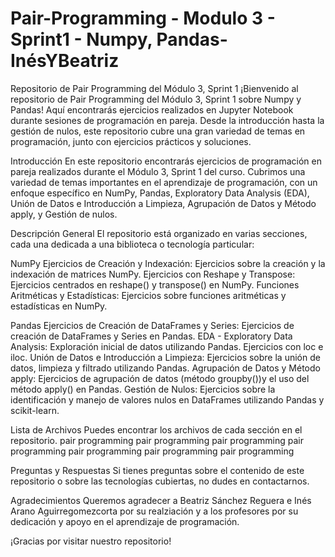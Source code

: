 # Pair-Programming - Modulo 3 - Sprint1 - Numpy, Pandas- InésYBeatriz
Repositorio de Pair Programming del Módulo 3, Sprint 1
¡Bienvenido al repositorio de Pair Programming del Módulo 3, Sprint 1 sobre Numpy y Pandas! Aquí encontrarás ejercicios realizados en Jupyter Notebook durante sesiones de programación en pareja. Desde la introducción hasta la gestión de nulos, este repositorio cubre una gran variedad de temas en programación, junto con ejercicios prácticos y soluciones.

Introducción
En este repositorio encontrarás ejercicios de programación en pareja realizados durante el Módulo 3, Sprint 1 del curso. Cubrimos una variedad de temas importantes en el aprendizaje de programación, con un enfoque específico en NumPy, Pandas, Exploratory Data Analysis (EDA), Unión de Datos e Introducción a Limpieza, Agrupación de Datos y Método apply, y Gestión de nulos.

Descripción General
El repositorio está organizado en varias secciones, cada una dedicada a una biblioteca o tecnología particular:

NumPy
Ejercicios de Creación y Indexación: Ejercicios sobre la creación y la indexación de matrices NumPy.
Ejercicios con Reshape y Transpose: Ejercicios centrados en reshape() y transpose() en NumPy.
Funciones Aritméticas y Estadísticas: Ejercicios sobre funciones aritméticas y estadísticas en NumPy.

Pandas
Ejercicios de Creación de DataFrames y Series: Ejercicios de creación de DataFrames y Series en Pandas.
EDA - Exploratory Data Analysis: Exploración inicial de datos utilizando Pandas. Ejercicios con loc e iloc.
Unión de Datos e Introducción a Limpieza: Ejercicios sobre la unión de datos, limpieza  y filtrado utilizando Pandas.
Agrupación de Datos y Método apply: Ejercicios de agrupación de datos (método groupby())y el uso del método apply() en Pandas.
Gestión de Nulos: Ejercicios sobre la identificación y manejo de valores nulos en DataFrames utilizando Pandas y scikit-learn.

Lista de Archivos
Puedes encontrar los archivos de cada sección en el repositorio.
pair programming 
pair programming 
pair programming 
pair programming 
pair programming
pair programming 
pair programming

Preguntas y Respuestas
Si tienes preguntas sobre el contenido de este repositorio o sobre las tecnologías cubiertas, no dudes en contactarnos.

Agradecimientos
Queremos agradecer a Beatriz Sánchez Reguera e Inés Arano Aguirregomezcorta por su realziación y a los profesores por su dedicación y apoyo en el aprendizaje de programación.

¡Gracias por visitar nuestro repositorio!